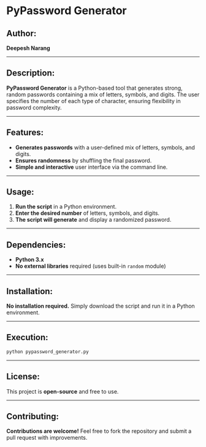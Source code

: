 # **PyPassword Generator**

## **Author:**  
**Deepesh Narang**  

---  

## **Description:**  
**PyPassword Generator** is a Python-based tool that generates strong, random passwords containing a mix of letters, symbols, and digits. The user specifies the number of each type of character, ensuring flexibility in password complexity.  

---  

## **Features:**  
- **Generates passwords** with a user-defined mix of letters, symbols, and digits.  
- **Ensures randomness** by shuffling the final password.  
- **Simple and interactive** user interface via the command line.  

---  

## **Usage:**  
1. **Run the script** in a Python environment.  
2. **Enter the desired number** of letters, symbols, and digits.  
3. **The script will generate** and display a randomized password.  

---  

## **Dependencies:**  
- **Python 3.x**  
- **No external libraries** required (uses built-in `random` module)  

---  

## **Installation:**  
**No installation required.** Simply download the script and run it in a Python environment.  

---  

## **Execution:**  
```sh
python pypassword_generator.py
```  

---  

## **License:**  
This project is **open-source** and free to use.  

---  

## **Contributing:**  
**Contributions are welcome!** Feel free to fork the repository and submit a pull request with improvements.  
